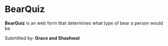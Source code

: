 # BearQuiz

**BearQuiz** is an web form that determines what type of bear a person would be

Submitted by: **Grace and Shashwat**
